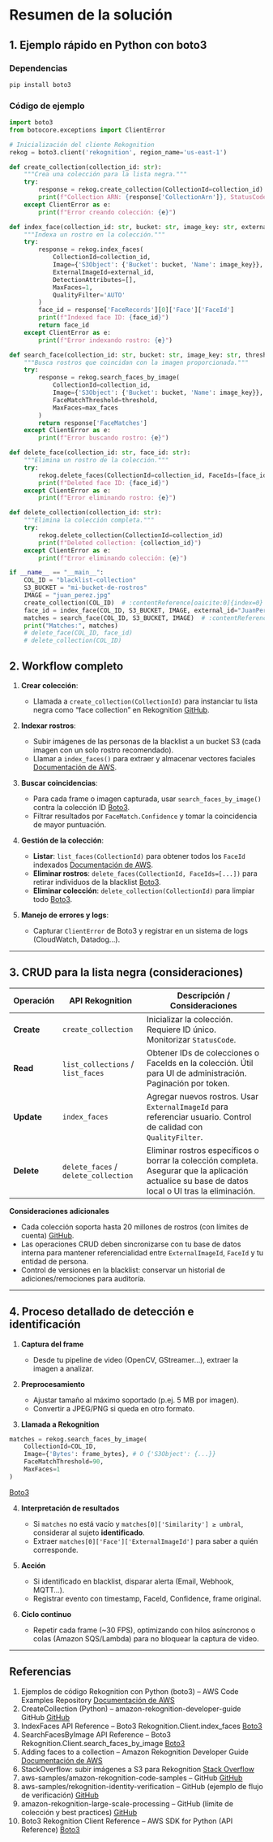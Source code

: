 # Resumen de la solución


## 1. Ejemplo rápido en Python con boto3

### Dependencias

```bash
pip install boto3
```

### Código de ejemplo

```python
import boto3
from botocore.exceptions import ClientError

# Inicialización del cliente Rekognition
rekog = boto3.client('rekognition', region_name='us-east-1')

def create_collection(collection_id: str):
    """Crea una colección para la lista negra."""
    try:
        response = rekog.create_collection(CollectionId=collection_id)
        print(f"Collection ARN: {response['CollectionArn']}, StatusCode: {response['StatusCode']}")
    except ClientError as e:
        print(f"Error creando colección: {e}")

def index_face(collection_id: str, bucket: str, image_key: str, external_id: str):
    """Indexa un rostro en la colección."""
    try:
        response = rekog.index_faces(
            CollectionId=collection_id,
            Image={'S3Object': {'Bucket': bucket, 'Name': image_key}},
            ExternalImageId=external_id,
            DetectionAttributes=[],
            MaxFaces=1,
            QualityFilter='AUTO'
        )
        face_id = response['FaceRecords'][0]['Face']['FaceId']
        print(f"Indexed face ID: {face_id}")
        return face_id
    except ClientError as e:
        print(f"Error indexando rostro: {e}")

def search_face(collection_id: str, bucket: str, image_key: str, threshold=90, max_faces=4):
    """Busca rostros que coincidan con la imagen proporcionada."""
    try:
        response = rekog.search_faces_by_image(
            CollectionId=collection_id,
            Image={'S3Object': {'Bucket': bucket, 'Name': image_key}},
            FaceMatchThreshold=threshold,
            MaxFaces=max_faces
        )
        return response['FaceMatches']
    except ClientError as e:
        print(f"Error buscando rostro: {e}")

def delete_face(collection_id: str, face_id: str):
    """Elimina un rostro de la colección."""
    try:
        rekog.delete_faces(CollectionId=collection_id, FaceIds=[face_id])
        print(f"Deleted face ID: {face_id}")
    except ClientError as e:
        print(f"Error eliminando rostro: {e}")

def delete_collection(collection_id: str):
    """Elimina la colección completa."""
    try:
        rekog.delete_collection(CollectionId=collection_id)
        print(f"Deleted collection: {collection_id}")
    except ClientError as e:
        print(f"Error eliminando colección: {e}")

if __name__ == "__main__":
    COL_ID = "blacklist-collection"
    S3_BUCKET = "mi-bucket-de-rostros"
    IMAGE = "juan_perez.jpg"
    create_collection(COL_ID)  # :contentReference[oaicite:0]{index=0}
    face_id = index_face(COL_ID, S3_BUCKET, IMAGE, external_id="JuanPerez")  # :contentReference[oaicite:1]{index=1}
    matches = search_face(COL_ID, S3_BUCKET, IMAGE)  # :contentReference[oaicite:2]{index=2}
    print("Matches:", matches)
    # delete_face(COL_ID, face_id)
    # delete_collection(COL_ID)
```

## 2. Workflow completo

1. **Crear colección**:
    
    - Llamada a `create_collection(CollectionId)` para instanciar tu lista negra como “face collection” en Rekognition [GitHub](https://github.com/awsdocs/amazon-rekognition-developer-guide/blob/master/doc_source/create-collection-procedure.md?utm_source=chatgpt.com).
        
2. **Indexar rostros**:
    
    - Subir imágenes de las personas de la blacklist a un bucket S3 (cada imagen con un solo rostro recomendado).
    - Llamar a `index_faces()` para extraer y almacenar vectores faciales [Documentación de AWS](https://docs.aws.amazon.com/rekognition/latest/dg/add-faces-to-collection-procedure.html?utm_source=chatgpt.com).
        
3. **Buscar coincidencias**:
    
    - Para cada frame o imagen capturada, usar `search_faces_by_image()` contra la colección ID [Boto3](https://boto3.amazonaws.com/v1/documentation/api/latest/reference/services/rekognition.html?utm_source=chatgpt.com).
    - Filtrar resultados por `FaceMatch.Confidence` y tomar la coincidencia de mayor puntuación.
        
4. **Gestión de la colección**:
    
    - **Listar**: `list_faces(CollectionId)` para obtener todos los `FaceId` indexados [Documentación de AWS](https://docs.aws.amazon.com/code-library/latest/ug/python_3_rekognition_code_examples.html?utm_source=chatgpt.com).
    - **Eliminar rostros**: `delete_faces(CollectionId, FaceIds=[...])` para retirar individuos de la blacklist [Boto3](https://boto3.amazonaws.com/v1/documentation/api/latest/reference/services/rekognition.html?utm_source=chatgpt.com).
    - **Eliminar colección**: `delete_collection(CollectionId)` para limpiar todo [Boto3](https://boto3.amazonaws.com/v1/documentation/api/latest/reference/services/rekognition.html?utm_source=chatgpt.com).
        
5. **Manejo de errores y logs**:
    
    - Capturar `ClientError` de Boto3 y registrar en un sistema de logs (CloudWatch, Datadog…).
        

---

## 3. CRUD para la lista negra (consideraciones)

|**Operación**|**API Rekognition**|**Descripción / Consideraciones**|
|---|---|---|
|**Create**|`create_collection`|Inicializar la colección. Requiere ID único. Monitorizar `StatusCode`.|
|**Read**|`list_collections` / `list_faces`|Obtener IDs de colecciones o FaceIds en la colección. Útil para UI de administración. Paginación por token.|
|**Update**|`index_faces`|Agregar nuevos rostros. Usar `ExternalImageId` para referenciar usuario. Control de calidad con `QualityFilter`.|
|**Delete**|`delete_faces` / `delete_collection`|Eliminar rostros específicos o borrar la colección completa. Asegurar que la aplicación actualice su base de datos local o UI tras la eliminación.|

**Consideraciones adicionales**

- Cada colección soporta hasta 20 millones de rostros (con límites de cuenta) [GitHub](https://github.com/aws-samples/amazon-rekognition-large-scale-processing?utm_source=chatgpt.com).
- Las operaciones CRUD deben sincronizarse con tu base de datos interna para mantener referencialidad entre `ExternalImageId`, `FaceId` y tu entidad de persona.
- Control de versiones en la blacklist: conservar un historial de adiciones/remociones para auditoría.

---

## 4. Proceso detallado de detección e identificación

1. **Captura del frame**
    
    - Desde tu pipeline de video (OpenCV, GStreamer…), extraer la imagen a analizar.

2. **Preprocesamiento**
    
    - Ajustar tamaño al máximo soportado (p.ej. 5 MB por imagen).
    - Convertir a JPEG/PNG si queda en otro formato.

3. **Llamada a Rekognition**
    
```python
matches = rekog.search_faces_by_image(
    CollectionId=COL_ID,
    Image={'Bytes': frame_bytes}, # O {'S3Object': {...}}
    FaceMatchThreshold=90,
    MaxFaces=1
)
```
[Boto3](https://boto3.amazonaws.com/v1/documentation/api/latest/reference/services/rekognition.html?utm_source=chatgpt.com)
    
4. **Interpretación de resultados**
    
    - Si `matches` no está vacío y `matches[0]['Similarity'] ≥ umbral`, considerar al sujeto **identificado**.
    - Extraer `matches[0]['Face']['ExternalImageId']` para saber a quién corresponde.

5. **Acción**
    
    - Si identificado en blacklist, disparar alerta (Email, Webhook, MQTT…).
    - Registrar evento con timestamp, FaceId, Confidence, frame original.

6. **Ciclo continuo**
    
    - Repetir cada frame (~30 FPS), optimizando con hilos asíncronos o colas (Amazon SQS/Lambda) para no bloquear la captura de video.

---

## Referencias

1. Ejemplos de código Rekognition con Python (boto3) – AWS Code Examples Repository [Documentación de AWS](https://docs.aws.amazon.com/code-library/latest/ug/python_3_rekognition_code_examples.html?utm_source=chatgpt.com)
2. CreateCollection (Python) – amazon-rekognition-developer-guide GitHub [GitHub](https://github.com/awsdocs/amazon-rekognition-developer-guide/blob/master/doc_source/create-collection-procedure.md?utm_source=chatgpt.com)
3. IndexFaces API Reference – Boto3 Rekognition.Client.index_faces [Boto3](https://boto3.amazonaws.com/v1/documentation/api/latest/reference/services/rekognition/client/index_faces.html?utm_source=chatgpt.com)
4. SearchFacesByImage API Reference – Boto3 Rekognition.Client.search_faces_by_image [Boto3](https://boto3.amazonaws.com/v1/documentation/api/latest/reference/services/rekognition.html?utm_source=chatgpt.com)
5. Adding faces to a collection – Amazon Rekognition Developer Guide [Documentación de AWS](https://docs.aws.amazon.com/rekognition/latest/dg/add-faces-to-collection-procedure.html?utm_source=chatgpt.com)
6. StackOverflow: subir imágenes a S3 para Rekognition [Stack Overflow](https://stackoverflow.com/questions/50140139/how-to-save-faces-from-an-image-into-a-collection-on-aws-rekognition-using-pytho?utm_source=chatgpt.com)
7. aws-samples/amazon-rekognition-code-samples – GitHub [GitHub](https://github.com/aws-samples/amazon-rekognition-code-samples?utm_source=chatgpt.com)
8. aws-samples/rekognition-identity-verification – GitHub (ejemplo de flujo de verificación) [GitHub](https://github.com/aws-samples/rekognition-identity-verification?utm_source=chatgpt.com)
9. amazon-rekognition-large-scale-processing – GitHub (límite de colección y best practices) [GitHub](https://github.com/aws-samples/amazon-rekognition-large-scale-processing?utm_source=chatgpt.com)
10. Boto3 Rekognition Client Reference – AWS SDK for Python (API Reference) [Boto3](https://boto3.amazonaws.com/v1/documentation/api/latest/reference/services/rekognition.html?utm_source=chatgpt.com)